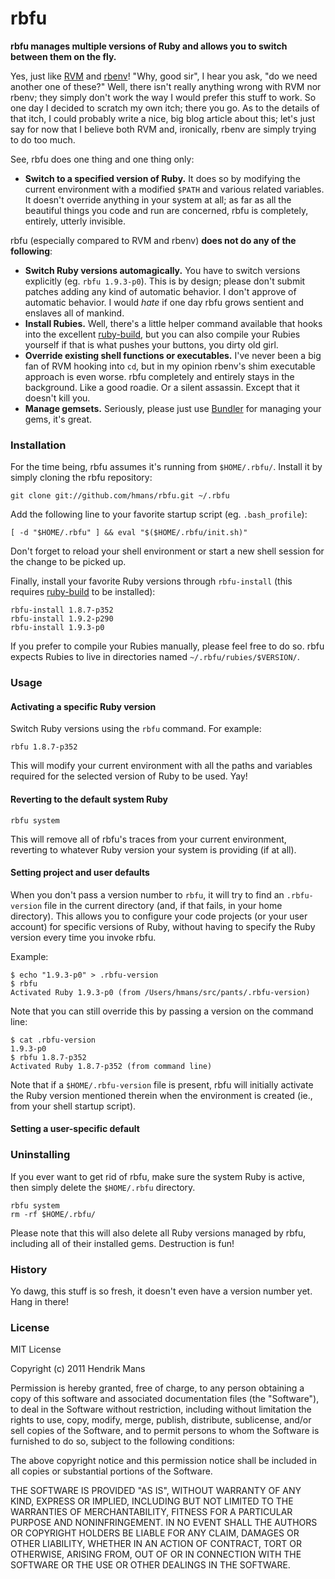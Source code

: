 # rbfu

**rbfu manages multiple versions of Ruby and allows you to switch between them on the fly.**

Yes, just like [RVM](http://beginrescueend.com/) and [rbenv](https://github.com/sstephenson/rbenv)! "Why, good sir", I hear you ask, "do we need another one of these?"
Well, there isn't really anything wrong with RVM nor rbenv; they simply don't work the way I
would prefer this stuff to work. So one day I decided to scratch my own itch; there you go.
As to the details of that itch, I could probably write a nice, big blog article about this; let's just say for now that I believe both RVM and, ironically, rbenv are simply trying to do too much.

See, rbfu does one thing and one thing only:

* **Switch to a specified version of Ruby.** It does so by modifying the current environment with a modified `$PATH` and various related variables. It doesn't override anything in your system at all; as far as all the beautiful things you code and run are concerned, rbfu is completely, entirely, utterly invisible.

rbfu (especially compared to RVM and rbenv) **does not do any of the following**:

* **Switch Ruby versions automagically.** You have to switch versions explicitly (eg. `rbfu 1.9.3-p0`). This is by design; please don't submit patches adding any kind of automatic behavior. I don't approve of automatic behavior. I would *hate* if one day rbfu grows sentient and enslaves all of mankind.
* **Install Rubies.** Well, there's a little helper command available that hooks into the excellent [ruby-build](https://github.com/sstephenson/ruby-build), but you can also compile your Rubies yourself if that is what pushes your buttons, you dirty old girl.
* **Override existing shell functions or executables.** I've never been a big fan of RVM hooking into `cd`, but in my opinion rbenv's shim executable approach is even worse. rbfu completely and entirely stays in the background. Like a good roadie. Or a silent assassin. Except that it doesn't kill you.
* **Manage gemsets.** Seriously, please just use [Bundler](http://gembundler.com/) for managing your gems, it's great.

### Installation

For the time being, rbfu assumes it's running from `$HOME/.rbfu/`. Install it by simply cloning the rbfu repository:

    git clone git://github.com/hmans/rbfu.git ~/.rbfu

Add the following line to your favorite startup script (eg. `.bash_profile`):

    [ -d "$HOME/.rbfu" ] && eval "$($HOME/.rbfu/init.sh)"

Don't forget to reload your shell environment or start a new shell session for the change to be picked up.

Finally, install your favorite Ruby versions through `rbfu-install` (this requires
[ruby-build](https://github.com/sstephenson/ruby-build) to be installed):

    rbfu-install 1.8.7-p352
    rbfu-install 1.9.2-p290
    rbfu-install 1.9.3-p0

If you prefer to compile your Rubies manually, please feel free to do so. rbfu expects Rubies to live in directories named `~/.rbfu/rubies/$VERSION/`.

### Usage

#### Activating a specific Ruby version

Switch Ruby versions using the `rbfu` command. For example:

    rbfu 1.8.7-p352

This will modify your current environment with all the paths and variables required for
the selected version of Ruby to be used. Yay!

#### Reverting to the default system Ruby

    rbfu system

This will remove all of rbfu's traces from your current environment, reverting to whatever
Ruby version your system is providing (if at all).

#### Setting project and user defaults

When you don't pass a version number to `rbfu`, it will try to find an `.rbfu-version` file
in the current directory (and, if that fails, in your home directory). This allows you to
configure your code projects (or your user account) for specific versions of Ruby, without having to specify the Ruby version every time you invoke rbfu.

Example:

    $ echo "1.9.3-p0" > .rbfu-version
    $ rbfu
    Activated Ruby 1.9.3-p0 (from /Users/hmans/src/pants/.rbfu-version)

Note that you can still override this by passing a version
on the command line:

    $ cat .rbfu-version
    1.9.3-p0
    $ rbfu 1.8.7-p352
    Activated Ruby 1.8.7-p352 (from command line)

Note that if a `$HOME/.rbfu-version` file is present, rbfu will initially activate the Ruby version mentioned therein when the environment is created (ie., from your shell startup script).

#### Setting a user-specific default

### Uninstalling

If you ever want to get rid of rbfu, make sure the system Ruby is active, then simply delete the `$HOME/.rbfu` directory.

    rbfu system
    rm -rf $HOME/.rbfu/

Please note that this will also delete all Ruby versions managed by rbfu, including all
of their installed gems. Destruction is fun!

### History

Yo dawg, this stuff is so fresh, it doesn't even have a version number yet. Hang in there!

### License

MIT License

Copyright (c) 2011 Hendrik Mans

Permission is hereby granted, free of charge, to any person obtaining
a copy of this software and associated documentation files (the
"Software"), to deal in the Software without restriction, including
without limitation the rights to use, copy, modify, merge, publish,
distribute, sublicense, and/or sell copies of the Software, and to
permit persons to whom the Software is furnished to do so, subject to
the following conditions:

The above copyright notice and this permission notice shall be
included in all copies or substantial portions of the Software.

THE SOFTWARE IS PROVIDED "AS IS", WITHOUT WARRANTY OF ANY KIND,
EXPRESS OR IMPLIED, INCLUDING BUT NOT LIMITED TO THE WARRANTIES OF
MERCHANTABILITY, FITNESS FOR A PARTICULAR PURPOSE AND
NONINFRINGEMENT. IN NO EVENT SHALL THE AUTHORS OR COPYRIGHT HOLDERS BE
LIABLE FOR ANY CLAIM, DAMAGES OR OTHER LIABILITY, WHETHER IN AN ACTION
OF CONTRACT, TORT OR OTHERWISE, ARISING FROM, OUT OF OR IN CONNECTION
WITH THE SOFTWARE OR THE USE OR OTHER DEALINGS IN THE SOFTWARE.
